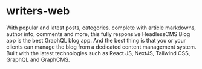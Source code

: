 # writers-web

With popular and latest posts, categories. complete with article markdowns, author info, comments and more, this fully responsive HeadlessCMS Blog app is the best GraphQL blog app. And the best thing is that you or your clients can manage the blog from a dedicated content management system. Built with the latest technologies such as React JS, NextJS, Tailwind CSS, GraphQL and GraphCMS.
